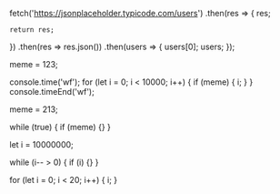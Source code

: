 




fetch('https://jsonplaceholder.typicode.com/users')
  .then(res => {
    res;

    return res;
  })
  .then(res => res.json())
  .then(users => {
    users[0];
    users;
  });





meme = 123;

console.time('wf');
for (let i = 0; i < 10000; i++) {
  if (meme) {
    i;
  }
}
console.timeEnd('wf');




meme = 213;

while (true) {
  if (meme) {}
}





let i = 10000000;

while (i-- > 0) {
  if (i) {}
}





for (let i = 0; i < 20; i++) {
  i;
}

